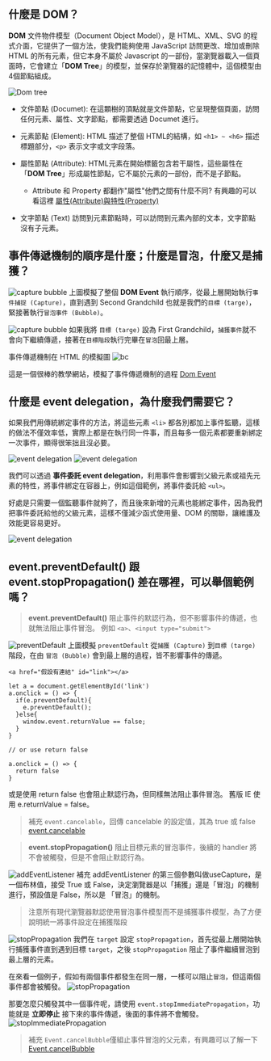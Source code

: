 ## 什麼是 DOM？
**DOM** 文件物件模型（Document Object Model），是 HTML、XML、SVG 的程式介面，它提供了一個方法，使我們能夠使用 JavaScript 訪問更改、增加或刪除 HTML 的所有元素，但它本身不屬於 Javascript 的一部份，當瀏覽器載入一個頁面時，它會建立「**DOM Tree**」的模型，並保存於瀏覽器的記憶體中，這個模型由4個節點組成。

![Dom tree](https://www.w3schools.com/js/pic_htmltree.gif)

+ 文件節點 (Documet):
  在這顆樹的頂點就是文件節點，它呈現整個頁面，訪問任何元素、屬性、文字節點，都需要透過 Documet 進行。 

+ 元素節點 (Element):
  HTML 描述了整個 HTML的結構，如 `<h1> ~ <h6>` 描述標題部分，`<p>` 表示文字或文字段落。 

+ 屬性節點 (Attribute):
  HTML元素在開始標籤包含若干屬性，這些屬性在 「**DOM Tree**」形成屬性節點，它不屬於元素的一部份，而不是子節點。

  - Attribute 和 Property 都翻作"屬性"他們之間有什麼不同?
  有興趣的可以看這裡 [屬性(Attribute)與特性(Property)](https://jax-work-archive.blogspot.com/2011/07/attributeproperty.html)

+ 文字節點 (Text)
  訪問到元素節點時，可以訪問到元素內部的文本，文字節點沒有子元素。


## 事件傳遞機制的順序是什麼；什麼是冒泡，什麼又是捕獲？
![capture bubble](https://i.imgur.com/gfbH0Vj.jpg)
上圖模擬了整個 **DOM Event** 執行順序，從最上層開始執行`事件捕捉 (Capture)`，直到遇到 Second Grandchild 也就是我們的`目標 (targe)`，緊接著執行`冒泡事件 (Bubble)`。

![capture bubble](https://i.imgur.com/eVNAzLt.jpg)
如果我將 `目標 (targe)` 設為 First Grandchild，`捕獲事件`就不會向下繼續傳遞，接著在`目標階段`執行完畢在`冒泡`回最上層。



事件傳遞機制在 HTML 的模擬圖
![bc](https://i.imgur.com/ePUFgnV.png)


這是一個很棒的教學網站，模擬了事件傳遞機制的過程 [Dom Event](https://tinyurl.com/j6nfbcsw)

## 什麼是 event delegation，為什麼我們需要它？
如果我們用傳統綁定事件的方法，將這些元素 `<li>` 都各別都加上事件監聽，這樣的做法不僅效率低，實際上都是在執行同一件事，而且每多一個元素都要重新綁定一次事件，顯得很笨拙且沒必要。

![event delegation](https://i.imgur.com/msCcvKg.png)
![event delegation](https://i.imgur.com/eZfIYIb.png)

我們可以透過 **事件委託 event delegation**，利用事件會影響到父級元素或祖先元素的特性，將事件綁定在容器上，例如這個範例，將事件委託給 `<ul>`。

好處是只需要一個監聽事件就夠了，而且後來新增的元素也能綁定事件，因為我們把事件委託給他的父級元素，這樣不僅減少函式使用量、DOM 的關聯，讓維護及效能更容易更好。

![event delegation](https://i.imgur.com/qmUTSRz.png)

## event.preventDefault() 跟 event.stopPropagation() 差在哪裡，可以舉個範例嗎？

>**event.preventDefault()**
阻止事件的默認行為，但不影響事件的傳遞，也就無法阻止事件冒泡。
例如 `<a>`、`<input type="submit">`

![preventDefault](https://i.imgur.com/9UqcFv5.jpg)
上圖模擬 `preventDefault` 從`捕獲 (Capture)` 到`目標 (targe)`階段，在由 `冒泡 (Bubble)` 會到最上層的過程，皆不影響事件的傳遞。

```
<a href="假設有連結" id="link"></a>

let a = document.getElementById('link')
a.onclick = () => {
  if(e.preventDefault){
    e.preventDefault();
  }else{
    window.event.returnValue == false;
  }
}

// or use return false

a.onclick = () => {
  return false
}
```

或是使用 return false 也會阻止默認行為，但同樣無法阻止事件冒泡。
舊版 IE 使用 e.returnValue = false。

> 補充 `event.cancelable`，回傳 cancelable 的設定值，其為 true 或 false [event.cancelable](https://developer.mozilla.org/zh-CN/docs/Web/API/Event/cancelable)

>**event.stopPropagation()**
阻止目標元素的冒泡事件，後續的 handler 將不會被觸發，但是不會阻止默認行為。

![addEventListener](https://i.imgur.com/m1O6oqB.jpg)
補充 addEventListener 的第三個參數叫做useCapture，是一個布林值，接受 True 或 False，決定瀏覽器是以「捕獲」還是「冒泡」的機制進行，預設值是 False，所以是 「冒泡」的機制。

> 注意所有現代瀏覽器默認使用冒泡事件模型而不是捕獲事件模型，為了方便說明統一將事件設定在捕獲階段

![stopPropagation](https://i.imgur.com/QJToDIv.jpg)
我們在 `target` 設定 `stopPropagation`，首先從最上層開始執行捕獲事件直到遇到目標 `target`，之後 `stopPropagation` 阻止了事件繼續冒泡到最上層的元素。

在來看一個例子，假如有兩個事件都發生在同一層，一樣可以阻止`冒泡`，但這兩個事件都會被觸發。
![stopPropagation](https://i.imgur.com/DUvm7Yp.jpg)

那要怎麼只觸發其中一個事件呢，請使用 `event.stopImmediatePropagation`，功能就是 **立即停止** 接下來的事件傳遞，後面的事件將不會觸發。
![stopImmediatePropagation](https://i.imgur.com/f4K896Y.jpg)

> 補充 `Event.cancelBubble`僅組止事件冒泡的父元素，有興趣可以了解一下 [Event.cancelBubble](https://developer.mozilla.org/zh-CN/docs/Web/API/Event/cancelBubble)